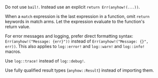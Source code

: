 Do not use `bail!`. Instead use an explicit `return Err(anyhow!(...))`.

When a `match` expression is the last expression in a function, omit `return` keywords in match arms. Let the expression evaluate to the function's return value.

For error messages and logging, prefer direct formatting syntax: `Err(anyhow!("Message: {err}"))` instead of `Err(anyhow!("Message: {}", err))`. This also applies to `log::error!` and `log::warn!` and `log::info!` macros.

Use `log::trace!` instead of `log::debug!`.

Use fully qualified result types (`anyhow::Result`) instead of importing them.
